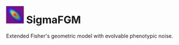 # <img src="logo/logo.png" width="48"> SigmaFGM
Extended Fisher's geometric model with evolvable phenotypic noise.
